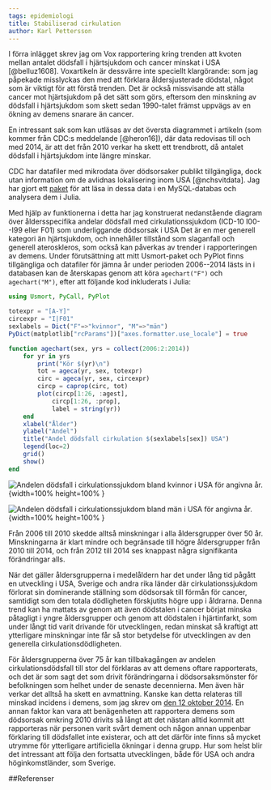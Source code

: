 ```yaml
---
tags: epidemiologi
title: Stabiliserad cirkulation
author: Karl Pettersson
---
```


I förra inlägget skrev jag om Vox rapportering kring trenden att kvoten mellan
antalet dödsfall i hjärtsjukdom och cancer minskat i USA [@belluz1608]. Voxartikeln är
dessvärre inte speciellt klargörande: som jag påpekade misslyckas den med att
förklara åldersjusterade dödstal, något som är viktigt för att förstå trenden.
Det är också missvisande att ställa cancer mot hjärtsjukdom på det sätt som
görs, eftersom den minskning av dödsfall i hjärtsjukdom som skett sedan
1990-talet främst uppvägs av en ökning av demens snarare än cancer.

En intressant sak som kan utläsas av det översta diagrammet i artikeln (som
kommer från CDC:s meddelande [@heron16]), där data redovisas till och med 2014,
är att det från 2010 verkar ha skett ett trendbrott, då antalet dödsfall i
hjärtsjukdom inte längre minskar.

CDC har datafiler med mikrodata över dödsorsaker publikt tillgängliga, dock
utan information om de avlidnas lokalisering inom USA [@nchsvitdata]. Jag har
gjort ett [paket](https://github.com/klpn/Usmort.jl) för att läsa in dessa data
i en MySQL-databas och analysera dem i Julia.

Med hjälp av funktionerna i detta har jag konstruerat nedanstående diagram över
åldersspecifika andelar dödsfall med cirkulationssjukdom (ICD-10 I00--I99 eller
F01) som underliggande dödsorsak i USA Det är en mer generell kategori än
hjärtsjukdom, och innehåller tillstånd som slaganfall och generell
ateroskleros, som också kan påverkas av trender i rapporteringen av demens.
Under förutsättning att mitt Usmort-paket och PyPlot finns tillgängliga och
datafiler för jämna år under perioden 2006--2014 lästs in i databasen kan de
återskapas genom att köra `agechart("F")` och `agechart("M")`, efter att
följande kod inkluderats i Julia:

```julia
using Usmort, PyCall, PyPlot

totexpr = "[A-Y]"
circexpr = "I|F01"
sexlabels = Dict("F"=>"kvinnor", "M"=>"män")
PyDict(matplotlib["rcParams"])["axes.formatter.use_locale"] = true

function agechart(sex, yrs = collect(2006:2:2014))
	for yr in yrs
		print("Kör $(yr)\n")
		tot = ageca(yr, sex, totexpr)
		circ = ageca(yr, sex, circexpr)
		circp = caprop(circ, tot)
		plot(circp[1:26, :agest],
			circp[1:26, :prop],
			label = string(yr))
	end
	xlabel("Ålder")
	ylabel("Andel")
	title("Andel dödsfall cirkulation $(sexlabels[sex]) USA")
	legend(loc=2)
	grid()
	show()
end
```
![Andelen dödsfall i cirkulationssjukdom bland kvinnor i USA för angivna
år.](../images/Us0614KvAndelCirk.svg){width=100% height=100% }

![Andelen dödsfall i cirkulationssjukdom bland män i USA för angivna
år.](../images/Us0614MAndelCirk.svg){width=100% height=100% }

Från 2006 till 2010 skedde alltså minskningar i alla åldersgrupper över 50 år.
Minskningarna är klart mindre och begränsade till högre åldersgrupper från 2010
till 2014, och från 2012 till 2014 ses knappast några signifikanta förändringar
alls.

När det gäller åldersgrupperna i medelåldern har det under lång tid
pågått en utveckling i USA, Sverige och andra rika länder där
cirkulationssjukdom förlorat sin dominerande ställning som dödsorsak till
förmån för cancer, samtidigt som den totala dödligheten förskjutits högre upp i
åldrarna. Denna trend kan ha mattats av genom att även dödstalen i cancer
börjat minska påtagligt i yngre åldersgrupper och genom att dödstalen i
hjärtinfarkt, som under långt tid varit drivande för utvecklingen,
redan minskat så kraftigt att ytterligare minskningar inte får så stor
betydelse för utvecklingen av den generella cirkulationsdödligheten.

För åldersgrupperna över 75 år kan tillbakagången av andelen
cirkulationsdödsfall till stor del förklaras av att demens oftare rapporterats,
och det är som sagt det som drivit förändringarna i dödsorsaksmönster för
befolkningen som helhet under de senaste decennierna. Men även här verkar det
alltså ha skett en avmattning. Kanske kan detta relateras till minskad incidens
i demens, som jag skrev om [den 12 oktober
2014](http://klpn.se/2014/10/12/konserverade-hjarnor/). En annan faktor kan
vara att benägenheten att rapportera demens som dödsorsak omkring 2010 drivits
så långt att det nästan alltid kommit att rapporteras när personen varit svårt dement
och någon annan uppenbar förklaring till dödsfallet inte existerar, och att det
därför inte finns så mycket utrymme för ytterligare artificiella ökningar i
denna grupp. Hur som helst blir det intressant att följa den fortsatta
utvecklingen, både för USA och andra höginkomstländer, som Sverige.

##Referenser
